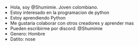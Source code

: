 -  Hola, soy @Shumimie. Joven colombiano.
- Estoy interesado en la programacion de python
- Estoy aprendiendo Python
- Me gustaria colaborar con otros creadores y aprender mas
- Pueden escribirme por discord: @Shumimie
- Genero: Hombre
- Datito: nose

<!---
Shumimie/Shumimie is a ✨ special ✨ repository because its `README.md` (this file) appears on your GitHub profile.
You can click the Preview link to take a look at your changes.
--->

